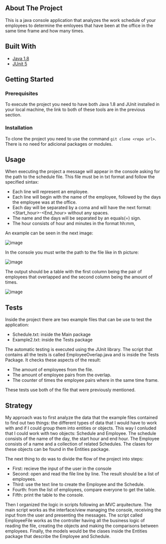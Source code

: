 
## About The Project
This is a java console application that analyzes the work schedule of your employees to determine the emloyees that have been at the office in the same time frame and how many times.

## Built With
  * [Java 1.8](https://www.java.com/es/download/ie_manual.jsp)
  * [JUnit 5](https://junit.org/junit5/)

## Getting Started

### Prerequisites
To execute the project you need to have both Java 1.8 and JUnit installed in your local machine, the link to both of these tools are in the previous section.

### Installation
To clone the project you need to use the command
`git clone <repo url>`. There is no need for adicional packages or modules.

## Usage
When executing the project a message will appear in the console asking for the path to the schedule file. This file must be in txt format and follow the specified sintax:
* Each line will represent an employee.
* Each line will begin with the name of the employee, followed by the days the employee was at the office.
* Each day will be separated by a coma and will have the next format: <First two letters of Day><Start_hour>-<End_hour> without any spaces.
* The name and the days will be separated by an equals(=) sign. 
* The hour consists of hour and minutes in the format hh:mm,
  
An example can be seen in the next image:
  
  ![image](https://user-images.githubusercontent.com/33677423/140981715-efd20948-1a7e-4161-ae55-5fee4b322d70.png)


In the console you must write the path to the file like in th picture:
  
  ![image](https://user-images.githubusercontent.com/33677423/140981825-9960e57e-6b5e-4220-9f7d-c7154037246e.png)

The output should be a table with the first column being the pair of employees that overlapped and the second column being the amount of times.
  
  ![image](https://user-images.githubusercontent.com/33677423/140981990-c437f896-ccd0-48eb-b1e8-d5e5fb5f5b06.png)

## Tests
 Inside the project there are two example files that can be use to test the application:
 * Schedule.txt: inside the Main package
 * Example2.txt: inside the Tests package
 
 The automatic testing is executed using the JUnit library. The script that contains all the tests is called EmployeeOverlap.java and is inside the Tests Package.
 It checks these aspects of the result:
 * The amount of employees from the file.
 * The amount of employee pairs from the overlap.
 * The counter of times the employee pairs where in the same time frame.
 
 These tests use both of the file that were previously mentioned.
 
## Strategy

 My approach was to first analyze the data that the example files contained to find out two things: the different types of data that I would have to work with and if I could group them into entities or objects. This way I conluded that I could work with two objects: Schedule and Employee. The schedule consists of the name of the day, the start hour and end hour. The Employee consists of a name and a collection of related Schedules. The clases for these objects can be found in the Entities package.
 
 The next thing to do was to divide the flow of the project into steps:
 * First: recieve the input of the user in the console
 * Second: open and read the file line by line. The result should be a list of employees.
 * Third: use the text line to create the Employee and the Schedule. 
 * Fourth: from the list of employees, compare everyone to get the table.
 * Fifth: print the table to the console.
 
 Then I organized the logic in scripts following an MVC arquitecture. The main script works as the interface/view managing the console, receiving the input from the user and presenting the messages. The script called EmployeeFile works as the controller having all the business logic of reading the file, creating the objects and making the comparisons between employees. Finally, the models would be the clases inside the Entities package that describe the Employee and Schedule.
 
 
